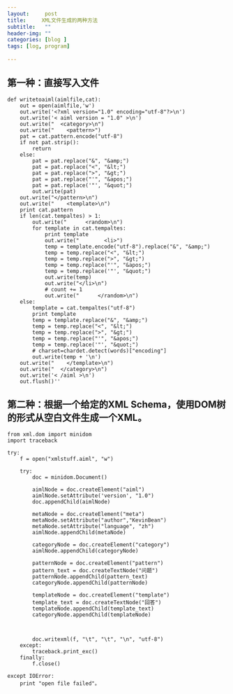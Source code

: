 ```yaml
---
layout:     post
title:     XML文件生成的两种方法
subtitle:   ""
header-img: ""
categories: [blog ]
tags: [log, program]
 
---
```


## 第一种：直接写入文件
	def writetoaiml(aimlfile,cat):
	    out = open(aimlfile,'w')
	    out.write('<?xml version="1.0" encoding="utf-8"?>\n')
	    out.write('< aiml version = "1.0" >\n')
	    out.write("  <category>\n")
	    out.write("    <pattern>")
	    pat = cat.pattern.encode("utf-8")
	    if not pat.strip():
	        return
	    else:
	        pat = pat.replace("&", "&amp;")
	        pat = pat.replace("<", "&lt;")
	        pat = pat.replace(">", "&gt;")
	        pat = pat.replace("'", "&apos;")
	        pat = pat.replace('"', "&quot;")
	        out.write(pat)
	    out.write("</pattern>\n")
	    out.write("    <template>\n")
	    print cat.pattern
	    if len(cat.tempaltes) > 1:
	        out.write("      <random>\n")
	        for template in cat.tempaltes:
	            print template
	            out.write("        <li>")
	            temp = template.encode("utf-8").replace("&", "&amp;")
	            temp = temp.replace("<", "&lt;")
	            temp = temp.replace(">", "&gt;")
	            temp = temp.replace("'", "&apos;")
	            temp = temp.replace('"', "&quot;")
	            out.write(temp)
	            out.write("</li>\n")
	            # count += 1
	            out.write("      </random>\n")
	    else:
	        template = cat.tempaltes("utf-8")
	        print template
	        temp = template.replace("&", "&amp;")
	        temp = temp.replace("<", "&lt;")
	        temp = temp.replace(">", "&gt;")
	        temp = temp.replace("'", "&apos;")
	        temp = temp.replace('"', "&quot;")
	        # charset=chardet.detect(words)["encoding"]
	        out.write(temp + '\n')
	    out.write("    </template>\n")
	    out.write("  </category>\n")
	    out.write('< /aiml >\n')
	    out.flush()'' 

## 第二种：根据一个给定的XML Schema，使用DOM树的形式从空白文件生成一个XML。
	from xml.dom import minidom
	import traceback

	try:
	    f = open("xmlstuff.aiml", "w")

	    try:
	        doc = minidom.Document()

	        aimlNode = doc.createElement("aiml")
	        aimlNode.setAttribute('version', "1.0")
	        doc.appendChild(aimlNode)

	        metaNode = doc.createElement("meta")
	        metaNode.setAttribute("author","KevinBean")
	        metaNode.setAttribute("language", "zh")
	        aimlNode.appendChild(metaNode)

	        categoryNode = doc.createElement("category")
	        aimlNode.appendChild(categoryNode)

	        patternNode = doc.createElement("pattern")
	        pattern_text = doc.createTextNode("问题")
	        patternNode.appendChild(pattern_text)
	        categoryNode.appendChild(patternNode)

	        templateNode = doc.createElement("template")
	        template_text = doc.createTextNode("回答")
	        templateNode.appendChild(template_text)
	        categoryNode.appendChild(templateNode)



	        doc.writexml(f, "\t", "\t", "\n", "utf-8")
	    except:
	        traceback.print_exc()
	    finally:
	        f.close()

	except IOError:
	    print "open file failed"。
	

